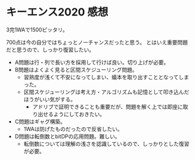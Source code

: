 # キーエンス2020 感想

3完1WAで1500ピッタリ。

700点は今の自分ではちょっとノーチャンスだったと思う。
とはいえ重要問題だと思うので、しっかり復習したい。

- A問題は行・列で長い方を採用して行けば良い。切り上げが必要。
- B問題はよくよく見ると区間スケジューリング問題。
  - 習熟度が浅くて不安になってしまい、蟻本を取り出すこととなってしまった。
  - 区間スケジューリングは考え方・アルゴリズムも記憶として叩き込んだほうがいい気がする。
    - アドリブで証明できることも重要だが、問題を解く上では即座に取り出せるようにしておきたい。
- C問題はギャグ構築。
  - 1WAは防げたものだったので反省したい。
- D問題は転倒数とbitDPの応用問題。難しい。
  - 転倒数については理解の浅さを認識しているので、しっかりとした復習が必要。

